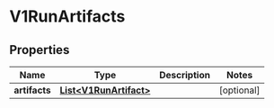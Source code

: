 
# V1RunArtifacts

## Properties
Name | Type | Description | Notes
------------ | ------------- | ------------- | -------------
**artifacts** | [**List&lt;V1RunArtifact&gt;**](V1RunArtifact.md) |  |  [optional]



